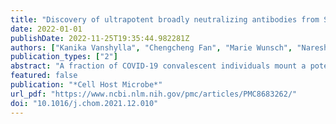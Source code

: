 ```yaml
---
title: "Discovery of ultrapotent broadly neutralizing antibodies from SARS-CoV-2 elite neutralizers"
date: 2022-01-01
publishDate: 2022-11-25T19:35:44.982281Z
authors: ["Kanika Vanshylla", "Chengcheng Fan", "Marie Wunsch", "Nareshkumar Poopalasingam", "Matthijs Meijers", "Christoph Kreer", "Franziska Kleipass", "Denis Ruchnewitz", "Meryem S. Ercanoglu", "Henning Gruell", "Friederike Münn", "Kai Pohl", "Hanna Janicki", "Tobias Nolden", "Simone Bartl", "Saskia C. Stein", "Max Augustin", "Felix Dewald", "Lutz Gieselmann", "Philipp Schommers", "Thomas F. Schulz", "Leif Erik Sander", "Manuel Koch", "Marta Łuksza", "Michael Lässig", "Pamela J. Bjorkman", "Florian Klein"]
publication_types: ["2"]
abstract: "A fraction of COVID-19 convalescent individuals mount a potent antibody response to SARS-CoV-2 with cross-reactivity to SARS-CoV-1. To uncover their humoral response in detail, we performed single B cell analysis from 10 SARS-CoV-2 elite neutralizers. We isolated and analyzed 126 monoclonal antibodies, many of which were sarbecovirus cross-reactive, with some displaying merbecovirus- and embecovirus-reactivity. Several isolated broadly neutralizing antibodies were effective against B.1.1.7, B.1.351, B.1.429, B.1.617, and B.1.617.2 variants and 19 prominent potential escape sites. Furthermore, assembly of 716,806 SARS-CoV-2 sequences predicted emerging escape variants, which were also effectively neutralized. One of these broadly neutralizing potent antibodies, R40-1G8, is a IGHV3-53 RBD-class-1 antibody. Remarkably, cryo-EM analysis revealed that R40-1G8 has a flexible binding mode, targeting both “up” and “down” conformations of the RBD. Given the threat of emerging SARS-CoV-2 variants, we demonstrate that elite neutralizers are a valuable source for isolating ultrapotent antibody candidates to prevent and treat SARS-CoV-2 infection., Vanshylla et al. deciphered the antibody response in SARS-CoV-2 convalescent elite neutralizers on a single B cell level. Isolated antibodies were highly potent and neutralized various mutants, including the predominant variants of concern and emerging variants. Structural analysis of one potent IGHV3-53/IGKV1-9 bNAb revealed a flexible binding mechanism to the RBD."
featured: false
publication: "*Cell Host Microbe*"
url_pdf: "https://www.ncbi.nlm.nih.gov/pmc/articles/PMC8683262/"
doi: "10.1016/j.chom.2021.12.010"
---
```


